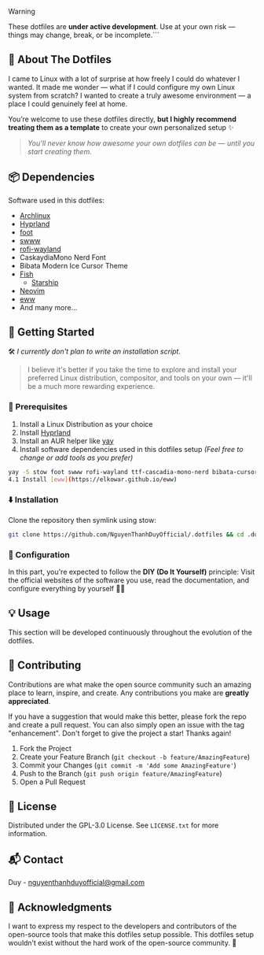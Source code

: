 >[!WARNING]
> These dotfiles are **under active development**.
> Use at your own risk — things may change, break, or be incomplete.```
## 🌈 About The Dotfiles
I came to Linux with a lot of surprise at how freely I could do whatever I wanted. It made me wonder — what if I could configure my own Linux system from scratch? I wanted to create a truly awesome environment — a place I could genuinely feel at home.

You’re welcome to use these dotfiles directly, **but I highly recommend treating them as a template** to create your own personalized setup ✨

>  _You’ll never know how awesome your own dotfiles can be — until you start creating them._
## 📦 Dependencies
Software used in this dotfiles:
- [Archlinux](https://archlinux.org/)
- [Hyprland](https://hyprland.org/)
- [foot](https://codeberg.org/dnkl/foot)
- [swww](https://github.com/LGFae/swww)
- [rofi-wayland](https://github.com/lbonn/rofi)
- CaskaydiaMono Nerd Font
- Bibata Modern Ice Cursor Theme
- [Fish](https://fishshell.com/)
  - [Starship](https://github.com/starship/starship)
- [Neovim](https://neovim.io/)
- [eww](https://github.com/elkowar/eww)
- And many more...
## 🚀 Getting Started
🛠️ _I currently don't plan to write an installation script._  
>I believe it's better if you take the time to explore and install your preferred Linux distribution, compositor, and tools on your own — it'll be a much more rewarding experience.
### 📝 Prerequisites
1. Install a Linux Distribution as your choice
2. Install [Hyprland](https://wiki.hyprland.org/Getting-Started/Installation/)
3. Install an AUR helper like [yay](https://github.com/Jguer/yay)
4. Install software dependencies used in this dotfiles setup
_(Feel free to change or add tools as you prefer)_
```bash
yay -S stow foot swww rofi-wayland ttf-cascadia-mono-nerd bibata-cursor-theme fish neovim starship
4.1 Install [eww](https://elkowar.github.io/eww)
```
### ⬇️ Installation
Clone the repository then symlink using stow:
```bash
git clone https://github.com/NguyenThanhDuyOfficial/.dotfiles && cd .dotfiles && stow -S Configs
```
### 🔧 Configuration
In this part, you're expected to follow the **DIY (Do It Yourself)** principle:  Visit the official websites of the software you use, read the documentation, and configure everything by yourself 💪🏼

## 💡 Usage
This section will be developed continuously throughout the evolution of the dotfiles.
## 🤝 Contributing
Contributions are what make the open source community such an amazing place to learn, inspire, and create. Any contributions you make are **greatly appreciated**.

If you have a suggestion that would make this better, please fork the repo and create a pull request. You can also simply open an issue with the tag "enhancement". Don't forget to give the project a star! Thanks again!

1.  Fork the Project
2.  Create your Feature Branch (`git checkout -b feature/AmazingFeature`)
3.  Commit your Changes (`git commit -m 'Add some AmazingFeature'`)
4.  Push to the Branch (`git push origin feature/AmazingFeature`)
5.  Open a Pull Request
## 📄 License

Distributed under the GPL-3.0 License. See `LICENSE.txt` for more information.
## 📬 Contact
Duy - [nguyenthanhduyofficial@gmail.com](mailto:nguyenthanhduyofficial@gmail.com)
## 💖 Acknowledgments
I want to express my respect to the developers and contributors of the open-source tools that make this dotfiles setup possible.
This dotfiles setup wouldn’t exist without the hard work of the open-source community. 💖

